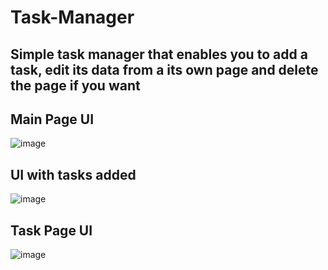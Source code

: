 # Task-Manager
## Simple task manager that enables you to add a task, edit its data from a its own page and delete the page if you want

## Main Page UI
![image](https://user-images.githubusercontent.com/94763036/198716498-80818c14-f616-46d3-918f-f7642e83112d.png)

## UI with tasks added
![image](https://user-images.githubusercontent.com/94763036/198716975-4d16ad1e-01b9-40f1-95e4-7a325a9bd4d9.png)

## Task Page UI
![image](https://user-images.githubusercontent.com/94763036/198717214-af264ba0-b11d-4565-9e1b-bd3ea289c91a.png)

